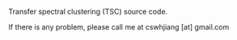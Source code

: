 Transfer spectral clustering (TSC) source code.

If there is any problem, please call me at cswhjiang [at] gmail.com
